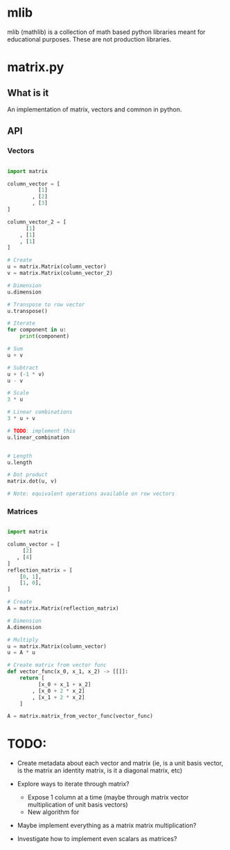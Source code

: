 # mlib

mlib (mathlib) is a collection of math based python libraries meant for educational purposes. These are not production libraries.

# matrix.py

## What is it

An implementation of matrix, vectors and common in python. 

## API

### Vectors

```python

import matrix

column_vector = [
          [1]
        , [2]
        , [3]
]

column_vector_2 = [
      [1]
    , [1]
    , [1]
]

# Create
u = matrix.Matrix(column_vector)
v = matrix.Matrix(column_vector_2)

# Dimension
u.dimension

# Transpose to row vector
u.transpose()

# Iterate
for component in u:
    print(component)

# Sum 
u + v 

# Subtract
u + (-1 * v)
u - v 

# Scale
3 * u 

# Linear combinations
3 * u + v 

# TODO: implement this 
u.linear_combination


# Length
u.length

# Dot product
matrix.dot(u, v)

# Note: equivalent operations available on row vectors

```

### Matrices

```python

import matrix

column_vector = [
     [2]
   , [4]
]
reflection_matrix = [
    [0, 1],
    [1, 0],
]

# Create
A = matrix.Matrix(reflection_matrix)

# Dimension
A.dimension

# Multiply
u = matrix.Matrix(column_vector)
u = A * u

# Create matrix from vector func
def vector_func(x_0, x_1, x_2) -> [[]]:
    return [
          [x_0 + x_1 + x_2]
        , [x_0 + 2 * x_2]
        , [x_1 + 2 * x_2]
    ]

A = matrix.matrix_from_vector_func(vector_func)

```

# TODO:

- Create metadata about each vector and matrix (ie, is a unit basis vector, is the matrix an identity matrix, is it a diagonal matrix, etc)

- Explore ways to iterate through matrix?
    - Expose 1 column at a time (maybe through matrix vector multiplication of unit basis vectors)
    - New algorithm for
  
- Maybe implement everything as a matrix matrix multiplication?
- Investigate how to implement even scalars as matrices?